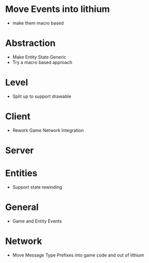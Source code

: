 # Move Events into lithium

- make them macro based 

# Abstraction

- Make Entity State Generic
- Try a macro based approach

# Level 

- Split up to support drawable

# Client

- Rework Game Network Integration

# Server 

# Entities

- Support state rewinding

# General

- Game and Entity Events


# Network

- Move Message Type Prefixes into game code and out of lithium
